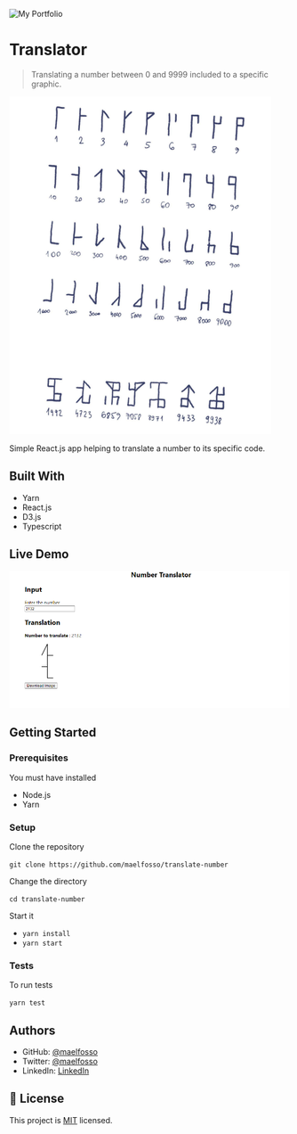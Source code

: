 ![My Portfolio](https://maelfosso.github.io)

# Translator

> Translating a number between 0 and 9999 included to a specific graphic.

![screenshot](./translator-code.png)

Simple React.js app helping to translate a number to its specific code.

## Built With

- Yarn
- React.js
- D3.js
- Typescript

## Live Demo

![](./translator-ui.png)


## Getting Started

### Prerequisites

You must have installed

- Node.js
- Yarn

### Setup

Clone the repository

`git clone https://github.com/maelfosso/translate-number`

Change  the directory

`cd translate-number`

Start it

- `yarn install`
- `yarn start`

### Tests

To run tests

`yarn test`


## Authors

- GitHub: [@maelfosso](https://github.com/maelfosso)
- Twitter: [@maelfosso](https://twitter.com/maelfosso)
- LinkedIn: [LinkedIn](https://www.linkedin.com/in/mael-fosso-650b6346/)

## 📝 License

This project is [MIT](./MIT.md) licensed.
